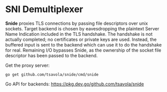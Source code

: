 # SNI Demultiplexer

**Snide** proxies TLS connections by passing file descriptors over unix
sockets.  Target backend is chosen by eavesdropping the plaintext Server Name
Indication included in the TLS handshake.  The handshake is not actually
completed; no certificates or private keys are used.  Instead, the buffered
input is sent to the backend which can use it to do the handshake for real.
Remaining I/O bypasses Snide, as the ownership of the socket file descriptor
has been passed to the backend.

Get the proxy server:
```
go get github.com/tsavola/snide/cmd/snide
```

Go API for backends: https://pkg.dev.go/github.com/tsavola/snide

